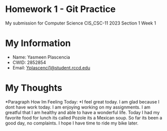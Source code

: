 # Homework 1 - Git Practice 

My submission for Computer Science CIS_CSC-11 2023 Section 1 Week 1

# My Information

* Name: Yasmeen Plascencia
* CWID: 2852854
* Email: Yplascenci1@student.rccd.edu 










# My Thoughts

*Paragraph How Im Feeling Today: 
*I feel great today. I am glad because I dont have work today. I am enjoying working on my assignments. I am greatful that I am healthy and able to have a wonderful life. Today I had my favorite food for lunch its called Pozole its a Mexican soup. So far its been a good day, no complaints. I hope I have time to ride my bike later.
